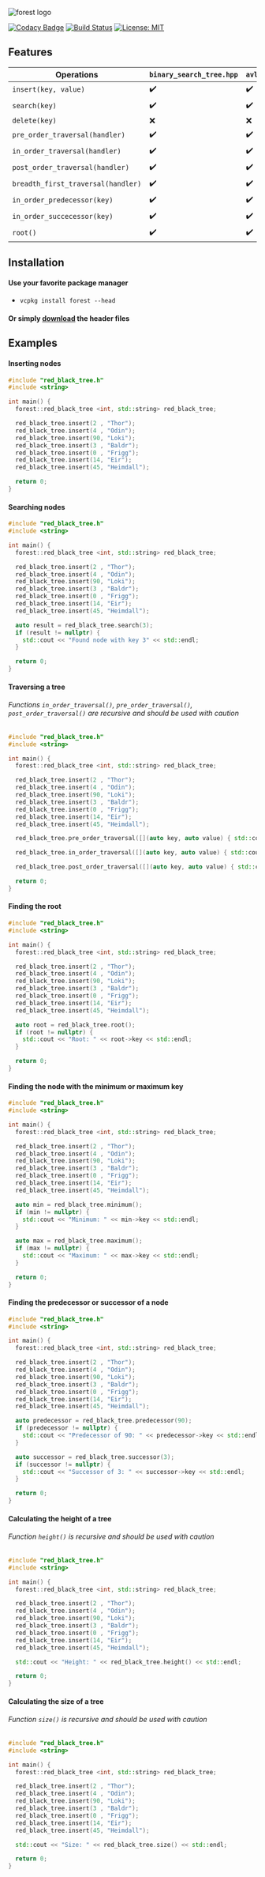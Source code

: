 ![forest logo](forest.png)

[![Codacy Badge](https://api.codacy.com/project/badge/Grade/7e0feb3d79ca41649aa207eeeef065dc)](https://www.codacy.com/app/xorz57/forest?utm_source=github.com&utm_medium=referral&utm_content=xorz57/forest&utm_campaign=badger)
[![Build Status](https://travis-ci.org/xorz57/forest.svg?branch=master)](https://travis-ci.org/xorz57/forest)
[![License: MIT](https://img.shields.io/badge/License-MIT-yellow.svg)](https://opensource.org/licenses/MIT)

## Features

|Operations|`binary_search_tree.hpp`|`avl_tree.hpp`|`red_black_tree.hpp`|`splay_tree.hpp`|
|---|---|---|---|---|
|`insert(key, value)`|:heavy_check_mark:|:heavy_check_mark:|:heavy_check_mark:|:heavy_check_mark:|
|`search(key)`|:heavy_check_mark:|:heavy_check_mark:|:heavy_check_mark:|:heavy_check_mark:|
|`delete(key)`|:x:|:x:|:x:|:x:|
|`pre_order_traversal(handler)`|:heavy_check_mark:|:heavy_check_mark:|:heavy_check_mark:|:heavy_check_mark:|
|`in_order_traversal(handler)`|:heavy_check_mark:|:heavy_check_mark:|:heavy_check_mark:|:heavy_check_mark:|
|`post_order_traversal(handler)`|:heavy_check_mark:|:heavy_check_mark:|:heavy_check_mark:|:heavy_check_mark:|
|`breadth_first_traversal(handler)`|:heavy_check_mark:|:heavy_check_mark:|:heavy_check_mark:|:heavy_check_mark:|
|`in_order_predecessor(key)`|:heavy_check_mark:|:heavy_check_mark:|:heavy_check_mark:|:heavy_check_mark:|
|`in_order_succecessor(key)`|:heavy_check_mark:|:heavy_check_mark:|:heavy_check_mark:|:heavy_check_mark:|
|`root()`|:heavy_check_mark:|:heavy_check_mark:|:heavy_check_mark:|:heavy_check_mark:|

## Installation

#### Use your favorite package manager
- `vcpkg install forest --head`

#### Or simply [download](https://github.com/xorz57/forest/releases/latest) the header files

## Examples

#### Inserting nodes

```cpp
#include "red_black_tree.h"
#include <string>

int main() {
  forest::red_black_tree <int, std::string> red_black_tree;

  red_black_tree.insert(2 , "Thor");
  red_black_tree.insert(4 , "Odin");
  red_black_tree.insert(90, "Loki");
  red_black_tree.insert(3 , "Baldr");
  red_black_tree.insert(0 , "Frigg");
  red_black_tree.insert(14, "Eir");
  red_black_tree.insert(45, "Heimdall");

  return 0;
}
```

#### Searching nodes

```cpp
#include "red_black_tree.h"
#include <string>

int main() {
  forest::red_black_tree <int, std::string> red_black_tree;

  red_black_tree.insert(2 , "Thor");
  red_black_tree.insert(4 , "Odin");
  red_black_tree.insert(90, "Loki");
  red_black_tree.insert(3 , "Baldr");
  red_black_tree.insert(0 , "Frigg");
  red_black_tree.insert(14, "Eir");
  red_black_tree.insert(45, "Heimdall");

  auto result = red_black_tree.search(3);
  if (result != nullptr) {
    std::cout << "Found node with key 3" << std::endl;
  }

  return 0;
}
```

#### Traversing a tree
###### Functions `in_order_traversal()`, `pre_order_traversal()`, `post_order_traversal()` are recursive and should be used with caution
```cpp
#include "red_black_tree.h"
#include <string>

int main() {
  forest::red_black_tree <int, std::string> red_black_tree;

  red_black_tree.insert(2 , "Thor");
  red_black_tree.insert(4 , "Odin");
  red_black_tree.insert(90, "Loki");
  red_black_tree.insert(3 , "Baldr");
  red_black_tree.insert(0 , "Frigg");
  red_black_tree.insert(14, "Eir");
  red_black_tree.insert(45, "Heimdall");

  red_black_tree.pre_order_traversal([](auto key, auto value) { std::cout << key << "->" << value << std::endl; });

  red_black_tree.in_order_traversal([](auto key, auto value) { std::cout << key << "->" << value << std::endl; });

  red_black_tree.post_order_traversal([](auto key, auto value) { std::cout << key << "->" << value << std::endl; });

  return 0;
}
```

#### Finding the root

```cpp
#include "red_black_tree.h"
#include <string>

int main() {
  forest::red_black_tree <int, std::string> red_black_tree;

  red_black_tree.insert(2 , "Thor");
  red_black_tree.insert(4 , "Odin");
  red_black_tree.insert(90, "Loki");
  red_black_tree.insert(3 , "Baldr");
  red_black_tree.insert(0 , "Frigg");
  red_black_tree.insert(14, "Eir");
  red_black_tree.insert(45, "Heimdall");

  auto root = red_black_tree.root();
  if (root != nullptr) {
    std::cout << "Root: " << root->key << std::endl;
  }

  return 0;
}
```

#### Finding the node with the minimum or maximum key

```cpp
#include "red_black_tree.h"
#include <string>

int main() {
  forest::red_black_tree <int, std::string> red_black_tree;

  red_black_tree.insert(2 , "Thor");
  red_black_tree.insert(4 , "Odin");
  red_black_tree.insert(90, "Loki");
  red_black_tree.insert(3 , "Baldr");
  red_black_tree.insert(0 , "Frigg");
  red_black_tree.insert(14, "Eir");
  red_black_tree.insert(45, "Heimdall");

  auto min = red_black_tree.minimum();
  if (min != nullptr) {
    std::cout << "Minimum: " << min->key << std::endl;
  }

  auto max = red_black_tree.maximum();
  if (max != nullptr) {
    std::cout << "Maximum: " << max->key << std::endl;
  }

  return 0;
}
```

#### Finding the predecessor or successor of a node

```cpp
#include "red_black_tree.h"
#include <string>

int main() {
  forest::red_black_tree <int, std::string> red_black_tree;

  red_black_tree.insert(2 , "Thor");
  red_black_tree.insert(4 , "Odin");
  red_black_tree.insert(90, "Loki");
  red_black_tree.insert(3 , "Baldr");
  red_black_tree.insert(0 , "Frigg");
  red_black_tree.insert(14, "Eir");
  red_black_tree.insert(45, "Heimdall");

  auto predecessor = red_black_tree.predecessor(90);
  if (predecessor != nullptr) {
    std::cout << "Predecessor of 90: " << predecessor->key << std::endl;
  }

  auto successor = red_black_tree.successor(3);
  if (successor != nullptr) {
    std::cout << "Successor of 3: " << successor->key << std::endl;
  }

  return 0;
}
```

#### Calculating the height of a tree
###### Function `height()` is recursive and should be used with caution
```cpp
#include "red_black_tree.h"
#include <string>

int main() {
  forest::red_black_tree <int, std::string> red_black_tree;

  red_black_tree.insert(2 , "Thor");
  red_black_tree.insert(4 , "Odin");
  red_black_tree.insert(90, "Loki");
  red_black_tree.insert(3 , "Baldr");
  red_black_tree.insert(0 , "Frigg");
  red_black_tree.insert(14, "Eir");
  red_black_tree.insert(45, "Heimdall");

  std::cout << "Height: " << red_black_tree.height() << std::endl;

  return 0;
}
```

#### Calculating the size of a tree
###### Function `size()` is recursive and should be used with caution
```cpp
#include "red_black_tree.h"
#include <string>

int main() {
  forest::red_black_tree <int, std::string> red_black_tree;

  red_black_tree.insert(2 , "Thor");
  red_black_tree.insert(4 , "Odin");
  red_black_tree.insert(90, "Loki");
  red_black_tree.insert(3 , "Baldr");
  red_black_tree.insert(0 , "Frigg");
  red_black_tree.insert(14, "Eir");
  red_black_tree.insert(45, "Heimdall");

  std::cout << "Size: " << red_black_tree.size() << std::endl;

  return 0;
}
```
